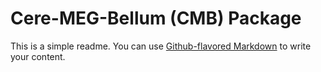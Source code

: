 # Cere-MEG-Bellum (CMB) Package

This is a simple readme. You can use
[Github-flavored Markdown](https://guides.github.com/features/mastering-markdown/)
to write your content.